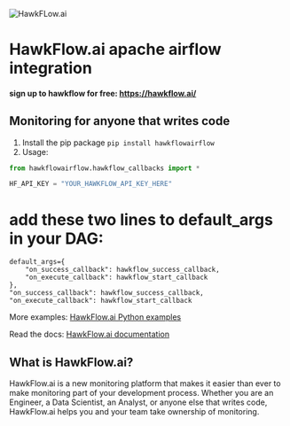 ![HawkFLow.ai](https://hawkflow.ai/static/images/emails/bars.png)

# HawkFlow.ai apache airflow integration

#### sign up to hawkflow for free: https://hawkflow.ai/

## Monitoring for anyone that writes code

1. Install the pip package `pip install hawkflowairflow`
2. Usage:
```python
from hawkflowairflow.hawkflow_callbacks import *

HF_API_KEY = "YOUR_HAWKFLOW_API_KEY_HERE"
```

# add these two lines to default_args in your DAG:

```
default_args={    
    "on_success_callback": hawkflow_success_callback,
    "on_execute_callback": hawkflow_start_callback
},
"on_success_callback": hawkflow_success_callback,
"on_execute_callback": hawkflow_start_callback
``` 

More examples: [HawkFlow.ai Python examples](https://github.com/hawkflow/hawkflow-examples/tree/master/python)

Read the docs: [HawkFlow.ai documentation](https://docs.hawkflow.ai/)

## What is HawkFlow.ai?

HawkFlow.ai is a new monitoring platform that makes it easier than ever to make monitoring part of your development process. Whether you are an Engineer, a Data Scientist, an Analyst, or anyone else that writes code, HawkFlow.ai helps you and your team take ownership of monitoring.